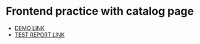# Frontend practice with catalog page
- [DEMO LINK](https://olena-yanovska.github.io/layout_catalog/)
- [TEST REPORT LINK](https://olena-yanovska.github.io/layout_catalog/report/html_report/)
